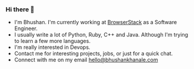 ### Hi there 👋

- I'm Bhushan. I'm currently working at [BrowserStack](https://browserstack.com) as a
Software Engineer.
- I usually write a lot of Python, Ruby, C++ and Java. Although I'm trying to learn a few
more languages.
- I'm really interested in Devops.
- Contact me for interesting projects, jobs, or just for a quick chat.
- Connect with me on my email [hello@bhushankhanale.com](mailto:hello@bhushankhanale.com)
